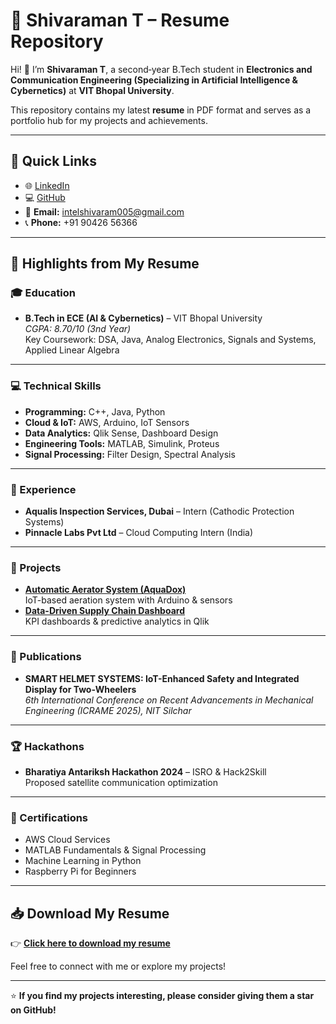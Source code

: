# 📄 Shivaraman T – Resume Repository

Hi! 👋 I’m **Shivaraman T**, a second‑year B.Tech student in **Electronics and Communication Engineering (Specializing in Artificial Intelligence & Cybernetics)** at **VIT Bhopal University**.

This repository contains my latest **resume** in PDF format and serves as a portfolio hub for my projects and achievements.

---

## 🔗 Quick Links
- 🌐 [LinkedIn](https://www.linkedin.com/in/shivaramant/)
- 💻 [GitHub](https://github.com/SHIVARAMAN15)
- 📧 **Email:** intelshivaram005@gmail.com
- 📞 **Phone:** +91 90426 56366

---

## 📌 Highlights from My Resume

### 🎓 Education
- **B.Tech in ECE (AI & Cybernetics)** – VIT Bhopal University  
  *CGPA: 8.70/10 (3nd Year)*  
  Key Coursework: DSA, Java, Analog Electronics, Signals and Systems, Applied Linear Algebra

---

### 💻 Technical Skills
- **Programming:** C++, Java, Python
- **Cloud & IoT:** AWS, Arduino, IoT Sensors
- **Data Analytics:** Qlik Sense, Dashboard Design
- **Engineering Tools:** MATLAB, Simulink, Proteus
- **Signal Processing:** Filter Design, Spectral Analysis

---

### 🏢 Experience
- **Aqualis Inspection Services, Dubai** – Intern (Cathodic Protection Systems)  
- **Pinnacle Labs Pvt Ltd** – Cloud Computing Intern (India)

---

### 🚀 Projects
- [**Automatic Aerator System (AquaDox)**](https://github.com/SHIVARAMAN15/Automatic-Aerator-System-AquaDox-)  
  IoT-based aeration system with Arduino & sensors
- [**Data-Driven Supply Chain Dashboard**](https://github.com/SHIVARAMAN15/SHIVARAMAN-T)  
  KPI dashboards & predictive analytics in Qlik

---

### 📝 Publications
- **SMART HELMET SYSTEMS: IoT-Enhanced Safety and Integrated Display for Two-Wheelers**  
  *6th International Conference on Recent Advancements in Mechanical Engineering (ICRAME 2025), NIT Silchar*

---

### 🏆 Hackathons
- **Bharatiya Antariksh Hackathon 2024** – ISRO & Hack2Skill  
  Proposed satellite communication optimization

---

### 📜 Certifications
- AWS Cloud Services
- MATLAB Fundamentals & Signal Processing
- Machine Learning in Python
- Raspberry Pi for Beginners

---

## 📥 Download My Resume
👉 [**Click here to download my resume**](./amazon%20(1).pdf)

Feel free to connect with me or explore my projects!

---

⭐ **If you find my projects interesting, please consider giving them a star on GitHub!**
